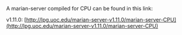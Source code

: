 A marian-server compiled for CPU can be found in this link:

v1.11.0: [http://lpg.uoc.edu/marian-server-v1.11.0/marian-server-CPU](http://lpg.uoc.edu/marian-server-v1.11.0/marian-server-CPU)
